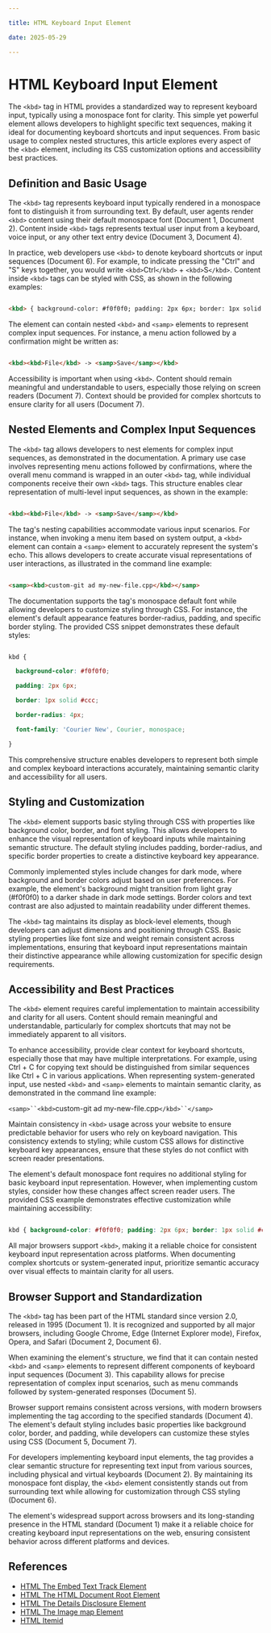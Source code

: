 ```yaml
---

title: HTML Keyboard Input Element

date: 2025-05-29

---
```



# HTML Keyboard Input Element

The `<kbd>` tag in HTML provides a standardized way to represent keyboard input, typically using a monospace font for clarity. This simple yet powerful element allows developers to highlight specific text sequences, making it ideal for documenting keyboard shortcuts and input sequences. From basic usage to complex nested structures, this article explores every aspect of the `<kbd>` element, including its CSS customization options and accessibility best practices.


## Definition and Basic Usage

The `<kbd>` tag represents keyboard input typically rendered in a monospace font to distinguish it from surrounding text. By default, user agents render `<kbd>` content using their default monospace font (Document 1, Document 2). Content inside `<kbd>` tags represents textual user input from a keyboard, voice input, or any other text entry device (Document 3, Document 4).

In practice, web developers use `<kbd>` to denote keyboard shortcuts or input sequences (Document 6). For example, to indicate pressing the "Ctrl" and "S" keys together, you would write `<kbd>`Ctrl`</kbd>` + `<kbd>`S`</kbd>`. Content inside `<kbd>` tags can be styled with CSS, as shown in the following examples:

```html

<kbd> { background-color: #f0f0f0; padding: 2px 6px; border: 1px solid #ccc; border-radius: 4px; font-family: 'Courier New', Courier, monospace; }

```

The element can contain nested `<kbd>` and `<samp>` elements to represent complex input sequences. For instance, a menu action followed by a confirmation might be written as:

```html

<kbd><kbd>File</kbd> -> <samp>Save</samp></kbd>

```

Accessibility is important when using `<kbd>`. Content should remain meaningful and understandable to users, especially those relying on screen readers (Document 7). Context should be provided for complex shortcuts to ensure clarity for all users (Document 7).


## Nested Elements and Complex Input Sequences

The `<kbd>` tag allows developers to nest elements for complex input sequences, as demonstrated in the documentation. A primary use case involves representing menu actions followed by confirmations, where the overall menu command is wrapped in an outer `<kbd>` tag, while individual components receive their own `<kbd>` tags. This structure enables clear representation of multi-level input sequences, as shown in the example:

```html

<kbd><kbd>File</kbd> -> <samp>Save</samp></kbd>

```

The tag's nesting capabilities accommodate various input scenarios. For instance, when invoking a menu item based on system output, a `<kbd>` element can contain a `<samp>` element to accurately represent the system's echo. This allows developers to create accurate visual representations of user interactions, as illustrated in the command line example:

```html

<samp><kbd>custom-git ad my-new-file.cpp</kbd></samp>

```

The documentation supports the tag's monospace default font while allowing developers to customize styling through CSS. For instance, the element's default appearance features border-radius, padding, and specific border styling. The provided CSS snippet demonstrates these default styles:

```css

kbd {

  background-color: #f0f0f0;

  padding: 2px 6px;

  border: 1px solid #ccc;

  border-radius: 4px;

  font-family: 'Courier New', Courier, monospace;

}

```

This comprehensive structure enables developers to represent both simple and complex keyboard interactions accurately, maintaining semantic clarity and accessibility for all users.


## Styling and Customization

The `<kbd>` element supports basic styling through CSS with properties like background color, border, and font styling. This allows developers to enhance the visual representation of keyboard inputs while maintaining semantic structure. The default styling includes padding, border-radius, and specific border properties to create a distinctive keyboard key appearance.

Commonly implemented styles include changes for dark mode, where background and border colors adjust based on user preferences. For example, the element's background might transition from light gray (#f0f0f0) to a darker shade in dark mode settings. Border colors and text contrast are also adjusted to maintain readability under different themes.

The `<kbd>` tag maintains its display as block-level elements, though developers can adjust dimensions and positioning through CSS. Basic styling properties like font size and weight remain consistent across implementations, ensuring that keyboard input representations maintain their distinctive appearance while allowing customization for specific design requirements.


## Accessibility and Best Practices

The `<kbd>` element requires careful implementation to maintain accessibility and clarity for all users. Content should remain meaningful and understandable, particularly for complex shortcuts that may not be immediately apparent to all visitors.

To enhance accessibility, provide clear context for keyboard shortcuts, especially those that may have multiple interpretations. For example, using Ctrl + C for copying text should be distinguished from similar sequences like Ctrl + C in various applications. When representing system-generated input, use nested `<kbd>` and `<samp>` elements to maintain semantic clarity, as demonstrated in the command line example:

`<samp>``<kbd>`custom-git ad my-new-file.cpp`</kbd>``</samp>`

Maintain consistency in `<kbd>` usage across your website to ensure predictable behavior for users who rely on keyboard navigation. This consistency extends to styling; while custom CSS allows for distinctive keyboard key appearances, ensure that these styles do not conflict with screen reader presentations.

The element's default monospace font requires no additional styling for basic keyboard input representation. However, when implementing custom styles, consider how these changes affect screen reader users. The provided CSS example demonstrates effective customization while maintaining accessibility:

```css

kbd { background-color: #f0f0f0; padding: 2px 6px; border: 1px solid #ccc; border-radius: 4px; font-family: 'Courier New', Courier, monospace; }

```

All major browsers support `<kbd>`, making it a reliable choice for consistent keyboard input representation across platforms. When documenting complex shortcuts or system-generated input, prioritize semantic accuracy over visual effects to maintain clarity for all users.


## Browser Support and Standardization

The `<kbd>` tag has been part of the HTML standard since version 2.0, released in 1995 (Document 1). It is recognized and supported by all major browsers, including Google Chrome, Edge (Internet Explorer mode), Firefox, Opera, and Safari (Document 2, Document 6).

When examining the element's structure, we find that it can contain nested `<kbd>` and `<samp>` elements to represent different components of keyboard input sequences (Document 3). This capability allows for precise representation of complex input scenarios, such as menu commands followed by system-generated responses (Document 5).

Browser support remains consistent across versions, with modern browsers implementing the tag according to the specified standards (Document 4). The element's default styling includes basic properties like background color, border, and padding, while developers can customize these styles using CSS (Document 5, Document 7).

For developers implementing keyboard input elements, the tag provides a clear semantic structure for representing text input from various sources, including physical and virtual keyboards (Document 2). By maintaining its monospace font display, the `<kbd>` element consistently stands out from surrounding text while allowing for customization through CSS styling (Document 6).

The element's widespread support across browsers and its long-standing presence in the HTML standard (Document 1) make it a reliable choice for creating keyboard input representations on the web, ensuring consistent behavior across different platforms and devices.

## References

- [HTML The Embed Text Track Element](https://github.com/serpuniversity/learn/blob/main/html/HTML%20The%20Embed%20Text%20Track%20Element.md)
- [HTML The HTML Document Root Element](https://github.com/serpuniversity/learn/blob/main/html/HTML%20The%20HTML%20Document%20Root%20Element.md)
- [HTML The Details Disclosure Element](https://github.com/serpuniversity/learn/blob/main/html/HTML%20The%20Details%20Disclosure%20Element.md)
- [HTML The Image map Element](https://github.com/serpuniversity/learn/blob/main/html/HTML%20The%20Image%20map%20Element.md)
- [HTML Itemid](https://github.com/serpuniversity/learn/blob/main/html/HTML%20Itemid.md)